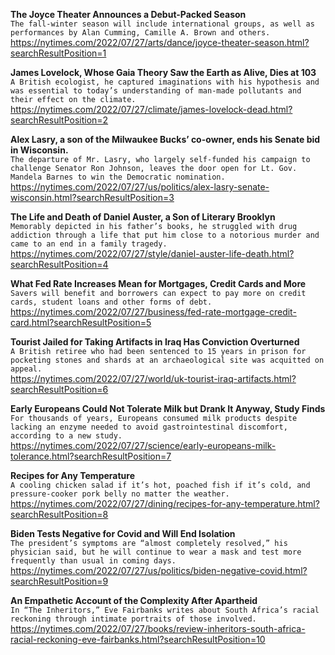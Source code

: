 **The Joyce Theater Announces a Debut-Packed Season**\
`The fall-winter season will include international groups, as well as performances by Alan Cumming, Camille A. Brown and others.`\
https://nytimes.com/2022/07/27/arts/dance/joyce-theater-season.html?searchResultPosition=1

**James Lovelock, Whose Gaia Theory Saw the Earth as Alive, Dies at 103**\
`A British ecologist, he captured imaginations with his hypothesis and was essential to today’s understanding of man-made pollutants and their effect on the climate.`\
https://nytimes.com/2022/07/27/climate/james-lovelock-dead.html?searchResultPosition=2

**Alex Lasry, a son of the Milwaukee Bucks’ co-owner, ends his Senate bid in Wisconsin.**\
`The departure of Mr. Lasry, who largely self-funded his campaign to challenge Senator Ron Johnson, leaves the door open for Lt. Gov. Mandela Barnes to win the Democratic nomination.`\
https://nytimes.com/2022/07/27/us/politics/alex-lasry-senate-wisconsin.html?searchResultPosition=3

**The Life and Death of Daniel Auster, a Son of Literary Brooklyn**\
`Memorably depicted in his father’s books, he struggled with drug addiction through a life that put him close to a notorious murder and came to an end in a family tragedy.`\
https://nytimes.com/2022/07/27/style/daniel-auster-life-death.html?searchResultPosition=4

**What Fed Rate Increases Mean for Mortgages, Credit Cards and More**\
`Savers will benefit and borrowers can expect to pay more on credit cards, student loans and other forms of debt.`\
https://nytimes.com/2022/07/27/business/fed-rate-mortgage-credit-card.html?searchResultPosition=5

**Tourist Jailed for Taking Artifacts in Iraq Has Conviction Overturned**\
`A British retiree who had been sentenced to 15 years in prison for pocketing stones and shards at an archaeological site was acquitted on appeal.`\
https://nytimes.com/2022/07/27/world/uk-tourist-iraq-artifacts.html?searchResultPosition=6

**Early Europeans Could Not Tolerate Milk but Drank It Anyway, Study Finds**\
`For thousands of years, Europeans consumed milk products despite lacking an enzyme needed to avoid gastrointestinal discomfort, according to a new study.`\
https://nytimes.com/2022/07/27/science/early-europeans-milk-tolerance.html?searchResultPosition=7

**Recipes for Any Temperature**\
`A cooling chicken salad if it’s hot, poached fish if it’s cold, and pressure-cooker pork belly no matter the weather.`\
https://nytimes.com/2022/07/27/dining/recipes-for-any-temperature.html?searchResultPosition=8

**Biden Tests Negative for Covid and Will End Isolation**\
`The president’s symptoms are “almost completely resolved,” his physician said, but he will continue to wear a mask and test more frequently than usual in coming days.`\
https://nytimes.com/2022/07/27/us/politics/biden-negative-covid.html?searchResultPosition=9

**An Empathetic Account of the Complexity After Apartheid**\
`In “The Inheritors,” Eve Fairbanks writes about South Africa’s racial reckoning through intimate portraits of those involved.`\
https://nytimes.com/2022/07/27/books/review-inheritors-south-africa-racial-reckoning-eve-fairbanks.html?searchResultPosition=10


